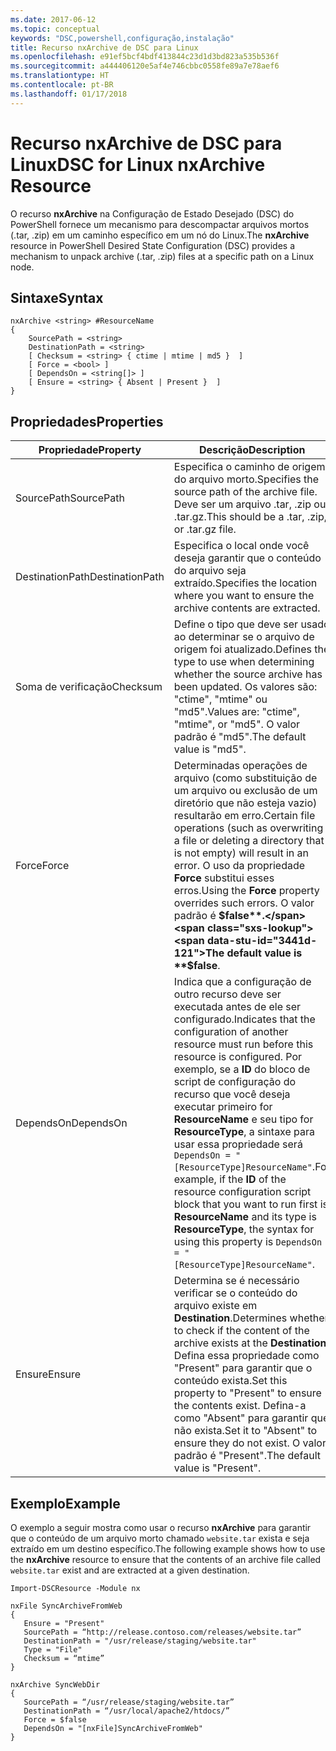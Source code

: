 ```yaml
---
ms.date: 2017-06-12
ms.topic: conceptual
keywords: "DSC,powershell,configuração,instalação"
title: Recurso nxArchive de DSC para Linux
ms.openlocfilehash: e91ef5bcf4bdf413844c23d1d3bd823a535b536f
ms.sourcegitcommit: a444406120e5af4e746cbbc0558fe89a7e78aef6
ms.translationtype: HT
ms.contentlocale: pt-BR
ms.lasthandoff: 01/17/2018
---
```

# <a name="dsc-for-linux-nxarchive-resource"></a><span data-ttu-id="3441d-103">Recurso nxArchive de DSC para Linux</span><span class="sxs-lookup"><span data-stu-id="3441d-103">DSC for Linux nxArchive Resource</span></span>

<span data-ttu-id="3441d-104">O recurso **nxArchive** na Configuração de Estado Desejado (DSC) do PowerShell fornece um mecanismo para descompactar arquivos mortos (.tar, .zip) em um caminho específico em um nó do Linux.</span><span class="sxs-lookup"><span data-stu-id="3441d-104">The **nxArchive** resource in PowerShell Desired State Configuration (DSC) provides a mechanism to unpack archive (.tar, .zip) files at a specific path on a Linux node.</span></span>

## <a name="syntax"></a><span data-ttu-id="3441d-105">Sintaxe</span><span class="sxs-lookup"><span data-stu-id="3441d-105">Syntax</span></span>

```
nxArchive <string> #ResourceName
{
    SourcePath = <string>
    DestinationPath = <string>
    [ Checksum = <string> { ctime | mtime | md5 }  ]
    [ Force = <bool> ]
    [ DependsOn = <string[]> ]
    [ Ensure = <string> { Absent | Present }  ]
}
```

## <a name="properties"></a><span data-ttu-id="3441d-106">Propriedades</span><span class="sxs-lookup"><span data-stu-id="3441d-106">Properties</span></span>

|  <span data-ttu-id="3441d-107">Propriedade</span><span class="sxs-lookup"><span data-stu-id="3441d-107">Property</span></span> |  <span data-ttu-id="3441d-108">Descrição</span><span class="sxs-lookup"><span data-stu-id="3441d-108">Description</span></span> | 
|---|---|
| <span data-ttu-id="3441d-109">SourcePath</span><span class="sxs-lookup"><span data-stu-id="3441d-109">SourcePath</span></span>| <span data-ttu-id="3441d-110">Especifica o caminho de origem do arquivo morto.</span><span class="sxs-lookup"><span data-stu-id="3441d-110">Specifies the source path of the archive file.</span></span> <span data-ttu-id="3441d-111">Deve ser um arquivo .tar, .zip ou .tar.gz.</span><span class="sxs-lookup"><span data-stu-id="3441d-111">This should be a .tar, .zip, or .tar.gz file.</span></span> | 
| <span data-ttu-id="3441d-112">DestinationPath</span><span class="sxs-lookup"><span data-stu-id="3441d-112">DestinationPath</span></span>| <span data-ttu-id="3441d-113">Especifica o local onde você deseja garantir que o conteúdo do arquivo seja extraído.</span><span class="sxs-lookup"><span data-stu-id="3441d-113">Specifies the location where you want to ensure the archive contents are extracted.</span></span>| 
| <span data-ttu-id="3441d-114">Soma de verificação</span><span class="sxs-lookup"><span data-stu-id="3441d-114">Checksum</span></span>| <span data-ttu-id="3441d-115">Define o tipo que deve ser usado ao determinar se o arquivo de origem foi atualizado.</span><span class="sxs-lookup"><span data-stu-id="3441d-115">Defines the type to use when determining whether the source archive has been updated.</span></span> <span data-ttu-id="3441d-116">Os valores são: "ctime", "mtime" ou "md5".</span><span class="sxs-lookup"><span data-stu-id="3441d-116">Values are: "ctime", "mtime", or "md5".</span></span> <span data-ttu-id="3441d-117">O valor padrão é "md5".</span><span class="sxs-lookup"><span data-stu-id="3441d-117">The default value is "md5".</span></span>| 
| <span data-ttu-id="3441d-118">Force</span><span class="sxs-lookup"><span data-stu-id="3441d-118">Force</span></span>| <span data-ttu-id="3441d-119">Determinadas operações de arquivo (como substituição de um arquivo ou exclusão de um diretório que não esteja vazio) resultarão em erro.</span><span class="sxs-lookup"><span data-stu-id="3441d-119">Certain file operations (such as overwriting a file or deleting a directory that is not empty) will result in an error.</span></span> <span data-ttu-id="3441d-120">O uso da propriedade **Force** substitui esses erros.</span><span class="sxs-lookup"><span data-stu-id="3441d-120">Using the **Force** property overrides such errors.</span></span> <span data-ttu-id="3441d-121">O valor padrão é **$false**.</span><span class="sxs-lookup"><span data-stu-id="3441d-121">The default value is **$false**.</span></span>| 
| <span data-ttu-id="3441d-122">DependsOn</span><span class="sxs-lookup"><span data-stu-id="3441d-122">DependsOn</span></span> | <span data-ttu-id="3441d-123">Indica que a configuração de outro recurso deve ser executada antes de ele ser configurado.</span><span class="sxs-lookup"><span data-stu-id="3441d-123">Indicates that the configuration of another resource must run before this resource is configured.</span></span> <span data-ttu-id="3441d-124">Por exemplo, se a **ID** do bloco de script de configuração do recurso que você deseja executar primeiro for **ResourceName** e seu tipo for **ResourceType**, a sintaxe para usar essa propriedade será `DependsOn = "[ResourceType]ResourceName"`.</span><span class="sxs-lookup"><span data-stu-id="3441d-124">For example, if the **ID** of the resource configuration script block that you want to run first is **ResourceName** and its type is **ResourceType**, the syntax for using this property is `DependsOn = "[ResourceType]ResourceName"`.</span></span>| 
| <span data-ttu-id="3441d-125">Ensure</span><span class="sxs-lookup"><span data-stu-id="3441d-125">Ensure</span></span>| <span data-ttu-id="3441d-126">Determina se é necessário verificar se o conteúdo do arquivo existe em **Destination**.</span><span class="sxs-lookup"><span data-stu-id="3441d-126">Determines whether to check if the content of the archive exists at the **Destination**.</span></span> <span data-ttu-id="3441d-127">Defina essa propriedade como "Present" para garantir que o conteúdo exista.</span><span class="sxs-lookup"><span data-stu-id="3441d-127">Set this property to "Present" to ensure the contents exist.</span></span> <span data-ttu-id="3441d-128">Defina-a como "Absent" para garantir que não exista.</span><span class="sxs-lookup"><span data-stu-id="3441d-128">Set it to "Absent" to ensure they do not exist.</span></span> <span data-ttu-id="3441d-129">O valor padrão é "Present".</span><span class="sxs-lookup"><span data-stu-id="3441d-129">The default value is "Present".</span></span>| 

## <a name="example"></a><span data-ttu-id="3441d-130">Exemplo</span><span class="sxs-lookup"><span data-stu-id="3441d-130">Example</span></span>

<span data-ttu-id="3441d-131">O exemplo a seguir mostra como usar o recurso **nxArchive** para garantir que o conteúdo de um arquivo morto chamado `website.tar` exista e seja extraído em um destino específico.</span><span class="sxs-lookup"><span data-stu-id="3441d-131">The following example shows how to use the **nxArchive** resource to ensure that the contents of an archive file called `website.tar` exist and are extracted at a given destination.</span></span>

```
Import-DSCResource -Module nx 

nxFile SyncArchiveFromWeb
{
   Ensure = "Present"
   SourcePath = “http://release.contoso.com/releases/website.tar”
   DestinationPath = "/usr/release/staging/website.tar"
   Type = "File"
   Checksum = “mtime”
}

nxArchive SyncWebDir
{
   SourcePath = “/usr/release/staging/website.tar”
   DestinationPath = “/usr/local/apache2/htdocs/”
   Force = $false
   DependsOn = "[nxFile]SyncArchiveFromWeb"
} 
```

